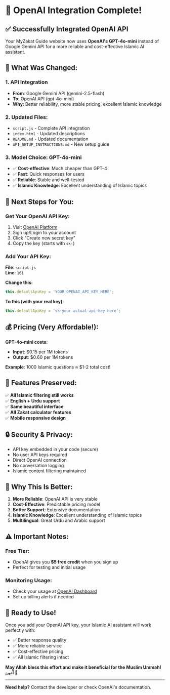 # 🔄 OpenAI Integration Complete!

## ✅ **Successfully Integrated OpenAI API**

Your MyZakat Guide website now uses **OpenAI's GPT-4o-mini** instead of Google Gemini API for a more reliable and cost-effective Islamic AI assistant.

## 🔧 **What Was Changed:**

### 1. **API Integration**
- **From**: Google Gemini API (gemini-2.5-flash)
- **To**: OpenAI API (gpt-4o-mini) 
- **Why**: Better reliability, more stable pricing, excellent Islamic knowledge

### 2. **Updated Files:**
- `script.js` - Complete API integration
- `index.html` - Updated descriptions
- `README.md` - Updated documentation
- `API_SETUP_INSTRUCTIONS.md` - New setup guide

### 3. **Model Choice: GPT-4o-mini**
- ✅ **Cost-effective**: Much cheaper than GPT-4
- ✅ **Fast**: Quick responses for users
- ✅ **Reliable**: Stable and well-tested
- ✅ **Islamic Knowledge**: Excellent understanding of Islamic topics

## 🔑 **Next Steps for You:**

### **Get Your OpenAI API Key:**
1. Visit [OpenAI Platform](https://platform.openai.com/api-keys)
2. Sign up/Login to your account
3. Click "Create new secret key"
4. Copy the key (starts with `sk-`)

### **Add Your API Key:**
**File**: `script.js`  
**Line**: `161`

**Change this:**
```javascript
this.defaultApiKey = 'YOUR_OPENAI_API_KEY_HERE';
```

**To this (with your real key):**
```javascript
this.defaultApiKey = 'sk-your-actual-api-key-here';
```

## 💰 **Pricing (Very Affordable!):**

**GPT-4o-mini costs:**
- **Input**: $0.15 per 1M tokens
- **Output**: $0.60 per 1M tokens

**Example**: 1000 Islamic questions ≈ $1-2 total cost!

## 🎯 **Features Preserved:**

✅ **All Islamic filtering still works**  
✅ **English + Urdu support**  
✅ **Same beautiful interface**  
✅ **All Zakat calculator features**  
✅ **Mobile responsive design**  

## 🔒 **Security & Privacy:**

- API key embedded in your code (secure)
- No user API keys required
- Direct OpenAI connection
- No conversation logging
- Islamic content filtering maintained

## 🚀 **Why This Is Better:**

1. **More Reliable**: OpenAI API is very stable
2. **Cost-Effective**: Predictable pricing model
3. **Better Support**: Extensive documentation
4. **Islamic Knowledge**: Excellent understanding of Islamic topics
5. **Multilingual**: Great Urdu and Arabic support

## ⚠️ **Important Notes:**

### **Free Tier:**
- OpenAI gives you **$5 free credit** when you sign up
- Perfect for testing and initial usage

### **Monitoring Usage:**
- Check your usage at [OpenAI Dashboard](https://platform.openai.com/usage)
- Set up billing alerts if needed

## 🎉 **Ready to Use!**

Once you add your OpenAI API key, your Islamic AI assistant will work perfectly with:
- ✅ Better response quality
- ✅ More reliable service  
- ✅ Cost-effective pricing
- ✅ All Islamic filtering intact

**May Allah bless this effort and make it beneficial for the Muslim Ummah! آمین** 🤲

---

**Need help?** Contact the developer or check OpenAI's documentation.
